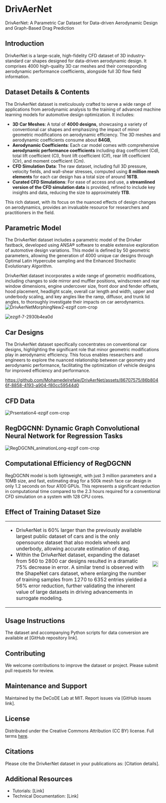 # DrivAerNet
DrivAerNet: A Parametric Car Dataset for Data-driven Aerodynamic Design and Graph-Based Drag Prediction

## Introduction
DrivAerNet is a large-scale, high-fidelity CFD dataset of 3D industry-standard car shapes designed for data-driven aerodynamic design. It comprises 4000 high-quality 3D car meshes and their corresponding aerodynamic performance coefficients, alongside full 3D flow field information.

## Dataset Details & Contents

The DrivAerNet dataset is meticulously crafted to serve a wide range of applications from aerodynamic analysis to the training of advanced machine learning models for automotive design optimization. It includes:

- **3D Car Meshes**: A total of **4000 designs**, showcasing a variety of conventional car shapes and emphasizing the impact of minor geometric modifications on aerodynamic efficiency. The 3D meshes and aerodynamic coefficients consume about **84GB**,
- **Aerodynamic Coefficients**: Each car model comes with comprehensive **aerodynamic performance coefficients** including drag coefficient (Cd), total lift coefficient (Cl), front lift coefficient (Clf), rear lift coefficient (Clr), and moment coefficient (Cm).
- **CFD Simulation Data**: The raw dataset, including full 3D pressure, velocity fields, and wall-shear stresses, computed using **8 million mesh elements** for each car design has a total size of around **16TB**.
- **Curated CFD Simulations**: For ease of access and use, a **streamlined version of the CFD simulation data** is provided, refined to include key insights and data, reducing the size to approximately **1TB**. 

This rich dataset, with its focus on the nuanced effects of design changes on aerodynamics, provides an invaluable resource for researchers and practitioners in the field.



## Parametric Model 
The DrivAerNet dataset includes a parametric model of the DrivAer fastback, developed using ANSA® software to enable extensive exploration of automotive design variations. This model is defined by 50 geometric parameters, allowing the generation of 4000 unique car designs through Optimal Latin Hypercube sampling and the Enhanced Stochastic Evolutionary Algorithm. 

DrivAerNet dataset incorporates a wide range of geometric modifications, including changes to side mirror and muffler positions, windscreen and rear window dimensions, engine undercover size, front door and fender offsets, hood placement, headlight scale, overall car length and width, upper and underbody scaling, and key angles like the ramp, diffusor, and trunk lid angles, to thoroughly investigate their impacts on car aerodynamics.
![DrivAerNetMorphingNew2-ezgif com-crop](https://github.com/Mohamedelrefaie/DrivAerNet/assets/86707575/ed7e825a-db41-4230-ac91-1286c69d61fe)

![ezgif-7-2930b4ea0d](https://github.com/Mohamedelrefaie/DrivAerNet/assets/86707575/f6af36aa-079b-49d9-8ac7-a6b20595faee)


## Car Designs
The DrivAerNet dataset specifically concentrates on conventional car designs, highlighting the significant role that minor geometric modifications play in aerodynamic efficiency. This focus enables researchers and engineers to explore the nuanced relationship between car geometry and aerodynamic performance, facilitating the optimization of vehicle designs for improved efficiency and performance.

https://github.com/Mohamedelrefaie/DrivAerNet/assets/86707575/86b8046f-8858-4193-a904-f80cc59544d0


## CFD Data
![Prsentation4-ezgif com-crop](https://github.com/Mohamedelrefaie/DrivAerNet/assets/86707575/3d5e3b3e-4dcd-490f-9936-2a3dbda1402b)

## RegDGCNN: Dynamic Graph Convolutional Neural Network for Regression Tasks
![RegDGCNN_animationLong-ezgif com-crop](https://github.com/Mohamedelrefaie/DrivAerNet/assets/86707575/a9a086e7-1e69-45cd-af8d-560b619172a8)

## Computational Efficiency of RegDGCNN
RegDGCNN model is both lightweight, with just 3 million parameters and a 10MB size, and fast, estimating drag for a 500k mesh face car design in only 1.2 seconds on four A100 GPUs. This represents a significant reduction in computational time compared to the 2.3 hours required for a conventional CFD simulation on a system with 128 CPU cores.

## Effect of Training Dataset Size

<table>
<tr>
<td>

- DrivAerNet is 60% larger than the previously available largest public dataset of cars and is the only opensource dataset that also models wheels and underbody, allowing accurate estimation of drag.
- Within the DrivAerNet dataset, expanding the dataset from 560 to 2800 car designs resulted in a dramatic 75% decrease in error. A similar trend is observed with the ShapeNet cars dataset, where enlarging the number of training samples from 1270 to 6352 entries yielded a 56% error reduction, further validating the inherent value of large datasets in driving advancements in surrogate modeling.

</td>
<td>

<img src="https://github.com/Mohamedelrefaie/DrivAerNet/assets/86707575/30443fbb-5fe4-4a50-a9e0-d22af6f1aa2b" width="100%">

</td>
</tr>
</table>


## Usage Instructions
The dataset and accompanying Python scripts for data conversion are available at [GitHub repository link].

## Contributing
We welcome contributions to improve the dataset or project. Please submit pull requests for review.

## Maintenance and Support
Maintained by the DeCoDE Lab at MIT. Report issues via [GitHub issues link].

## License
Distributed under the Creative Commons Attribution (CC BY) license. Full terms [here](https://creativecommons.org/licenses/by/4.0/deed.en).

## Citations
Please cite the DrivAerNet dataset in your publications as: [Citation details].

## Additional Resources
- Tutorials: [Link]
- Technical Documentation: [Link]





